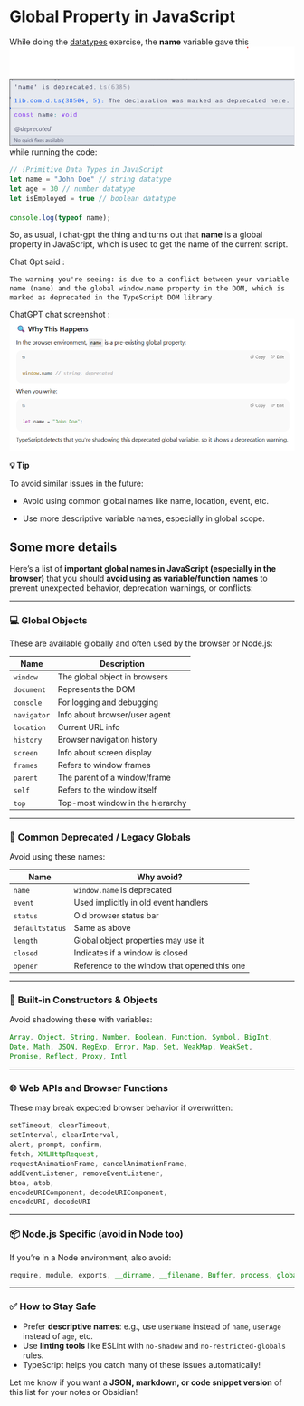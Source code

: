 # Global Property in JavaScript

While doing the [datatypes](../javascript-files/datatypes.js) exercise, the **name** variable gave this ![error](../images/datatype-error-ss.png) while running the code:

```javascript
// !Primitive Data Types in JavaScript
let name = "John Doe" // string datatype
let age = 30 // number datatype
let isEmployed = true // boolean datatype

console.log(typeof name); 
```

So, as usual, i chat-gpt the thing and turns out that **name** is a global property in JavaScript, which is used to get the name of the current script.

Chat Gpt said :
```
The warning you're seeing: is due to a conflict between your variable name (name) and the global window.name property in the DOM, which is marked as deprecated in the TypeScript DOM library.
```

ChatGPT chat screenshot :
![chat-gpt](../images/chatgpt-global-property-chat-ss.png)


**💡 Tip**

To avoid similar issues in the future:

- Avoid using common global names like name, location, event, etc.

- Use more descriptive variable names, especially in global scope.


## Some more details

Here’s a list of **important global names in JavaScript (especially in the browser)** that you should **avoid using as variable/function names** to prevent unexpected behavior, deprecation warnings, or conflicts:

---

### 💻 **Global Objects**

These are available globally and often used by the browser or Node.js:

| Name        | Description                      |
| ----------- | -------------------------------- |
| `window`    | The global object in browsers    |
| `document`  | Represents the DOM               |
| `console`   | For logging and debugging        |
| `navigator` | Info about browser/user agent    |
| `location`  | Current URL info                 |
| `history`   | Browser navigation history       |
| `screen`    | Info about screen display        |
| `frames`    | Refers to window frames          |
| `parent`    | The parent of a window/frame     |
| `self`      | Refers to the window itself      |
| `top`       | Top-most window in the hierarchy |

---

### 🧠 **Common Deprecated / Legacy Globals**

Avoid using these names:

| Name            | Why avoid?                                   |
| --------------- | -------------------------------------------- |
| `name`          | `window.name` is deprecated                  |
| `event`         | Used implicitly in old event handlers        |
| `status`        | Old browser status bar                       |
| `defaultStatus` | Same as above                                |
| `length`        | Global object properties may use it          |
| `closed`        | Indicates if a window is closed              |
| `opener`        | Reference to the window that opened this one |

---

### 🧪 **Built-in Constructors & Objects**

Avoid shadowing these with variables:

```js
Array, Object, String, Number, Boolean, Function, Symbol, BigInt,
Date, Math, JSON, RegExp, Error, Map, Set, WeakMap, WeakSet,
Promise, Reflect, Proxy, Intl
```

---

### 🌐 **Web APIs and Browser Functions**

These may break expected browser behavior if overwritten:

```js
setTimeout, clearTimeout,
setInterval, clearInterval,
alert, prompt, confirm,
fetch, XMLHttpRequest,
requestAnimationFrame, cancelAnimationFrame,
addEventListener, removeEventListener,
btoa, atob,
encodeURIComponent, decodeURIComponent,
encodeURI, decodeURI
```

---

### 📦 Node.js Specific (avoid in Node too)

If you’re in a Node environment, also avoid:

```js
require, module, exports, __dirname, __filename, Buffer, process, global
```

---

### ✅ How to Stay Safe

* Prefer **descriptive names**: e.g., use `userName` instead of `name`, `userAge` instead of `age`, etc.
* Use **linting tools** like ESLint with `no-shadow` and `no-restricted-globals` rules.
* TypeScript helps you catch many of these issues automatically!

Let me know if you want a **JSON, markdown, or code snippet version** of this list for your notes or Obsidian!

